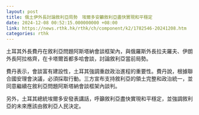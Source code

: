 ```yaml
---
layout: post
title: 俄土伊外長討論敘利亞局勢　埃爾多安籲敘利亞盡快實現和平穩定
date: 2024-12-08 00:52:15.000000000 +08:00
link: https://news.rthk.hk/rthk/ch/component/k2/1782546-20241208.htm
categories: rthk
---
```


土耳其外長費丹在敘利亞問題阿斯塔納會談框架內，與俄羅斯外長拉夫羅夫、伊朗外長阿拉格齊，在卡塔爾首都多哈會談，討論敘利亞當前局勢。

費丹表示，會談富有建設性，土耳其強調重啟政治進程的重要性。費丹說，根據聯合國安理會決議，必須採取行動。三方宣布支持敘利亞的領土完整和政治統一，並同意繼續在敘利亞問題阿斯塔納會談框架內談判。

另外，土耳其總統埃爾多安發表講話，呼籲敘利亞盡快實現和平穩定，並強調敘利亞的未來應該由敘利亞人民決定。
